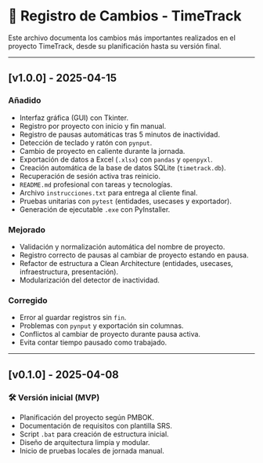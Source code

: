 # 📄 Registro de Cambios - TimeTrack

Este archivo documenta los cambios más importantes realizados en el proyecto TimeTrack, desde su planificación hasta su versión final.

---

## [v1.0.0] - 2025-04-15

### Añadido

- Interfaz gráfica (GUI) con Tkinter.
- Registro por proyecto con inicio y fin manual.
- Registro de pausas automáticas tras 5 minutos de inactividad.
- Detección de teclado y ratón con `pynput`.
- Cambio de proyecto en caliente durante la jornada.
- Exportación de datos a Excel (`.xlsx`) con `pandas` y `openpyxl`.
- Creación automática de la base de datos SQLite (`timetrack.db`).
- Recuperación de sesión activa tras reinicio.
- `README.md` profesional con tareas y tecnologías.
- Archivo `instrucciones.txt` para entrega al cliente final.
- Pruebas unitarias con `pytest` (entidades, usecases y exportador).
- Generación de ejecutable `.exe` con PyInstaller.

### Mejorado

- Validación y normalización automática del nombre de proyecto.
- Registro correcto de pausas al cambiar de proyecto estando en pausa.
- Refactor de estructura a Clean Architecture (entidades, usecases, infraestructura, presentación).
- Modularización del detector de inactividad.

### Corregido

- Error al guardar registros sin `fin`.
- Problemas con `pynput` y exportación sin columnas.
- Conflictos al cambiar de proyecto durante pausa activa.
- Evita contar tiempo pausado como trabajado.

---

## [v0.1.0] - 2025-04-08

### 🛠 Versión inicial (MVP)

- Planificación del proyecto según PMBOK.
- Documentación de requisitos con plantilla SRS.
- Script `.bat` para creación de estructura inicial.
- Diseño de arquitectura limpia y modular.
- Inicio de pruebas locales de jornada manual.
